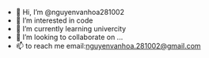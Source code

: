 - 👋 Hi, I’m @nguyenvanhoa281002
- 👀 I’m interested in code
- 🌱 I’m currently learning univercity
- 💞️ I’m looking to collaborate on ...
- 📫 to reach me email:nguyenvanhoa.281002@gmail.com

<!---
nguyenvanhoa281002/nguyenvanhoa281002 is a ✨ special ✨ repository because its `README.md` (this file) appears on your GitHub profile.
You can click the Preview link to take a look at your changes.
--->
